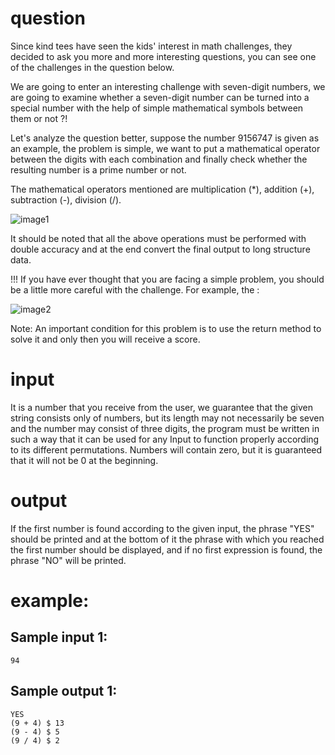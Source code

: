 # question
Since kind tees have seen the kids' interest in math challenges, they decided to ask you more and more interesting questions, you can see one of the challenges in the question below.

We are going to enter an interesting challenge with seven-digit numbers, we are going to examine whether a seven-digit number can be turned into a special number with the help of simple mathematical symbols between them or not ?!

Let's analyze the question better, suppose the number 9156747 is given as an example, the problem is simple, we want to put a mathematical operator between the digits with each combination and finally check whether the resulting number is a prime number or not.

The mathematical operators mentioned are multiplication (*), addition (+), subtraction (-), division (/).

![image1](https://github.com/pouyaardehkhani/Advance-Programing-Course-Exercises-JAVA/blob/master/HW4%20-%20Math%20Challenge/image1.png)

It should be noted that all the above operations must be performed with double accuracy and at the end convert the final output to long structure data.

!!! If you have ever thought that you are facing a simple problem, you should be a little more careful with the challenge. For example, the :

![image2](https://github.com/pouyaardehkhani/Advance-Programing-Course-Exercises-JAVA/blob/master/HW4%20-%20Math%20Challenge/image2.png)

Note: An important condition for this problem is to use the return method to solve it and only then you will receive a score.

# input
It is a number that you receive from the user, we guarantee that the given string consists only of numbers, but its length may not necessarily be seven and the number may consist of three digits, the program must be written in such a way that it can be used for any Input to function properly according to its different permutations. Numbers will contain zero, but it is guaranteed that it will not be 0 at the beginning.
# output
If the first number is found according to the given input, the phrase "YES" should be printed and at the bottom of it the phrase with which you reached the first number should be displayed, and if no first expression is found, the phrase "NO" will be printed.
# example:

## Sample input 1:
```
94
```
## Sample output 1:
```
YES
(9 + 4) $ 13
(9 - 4) $ 5
(9 / 4) $ 2
```

